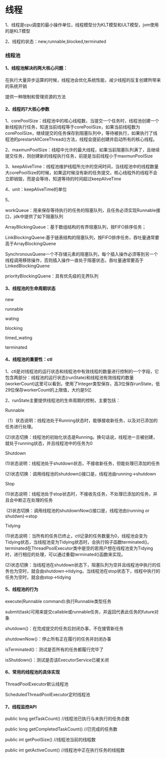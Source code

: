 # 线程

1、线程是cpu调度的最小操作单位，线程模型分为KLT模型和ULT模型，jvm使用的是KLT模型

2、线程的状态：new,runnable,blocked,terminated

### 线程池

#### 1、线程池解决的两大核心问题：

在执行大量异步运算的时候，线程池会优化系统性能，减少线程的反复创建所带来的系统开销

提供一种限制和管理资源的方法

#### 2、线程的7大核心参数

1、corePoolSize：线程池中的核心线程数，当提交一个任务时，线程池创建一个新线程执行任务，知道当前线程等于corePoolSize，如果当前线程数为corePoolSize，继续提交的任务保存到阻塞队列中，等待被执行，如果执行了线程池的prestartAllCoreThread()方法，线程会提前创建并启动所有的核心线程。

2、maxmunPoolSize：线程中允许的最大线程，如果当前阻塞队列满了，且继续提交任务，则创建新的线程执行任务，前提是当前线程小于maxmunPoolSize

3、keepAliveTime：线程池维护线程所允许的空闲时间，当线程池中的线程数量大corePoolSize的时候，如果这时候没有新的任务提交，核心线程外的线程不会立即销毁，而是会等待，知道等待的时间超过keepAliveTime

4、unit：keepAliveTime的单位

5、

workQueue：用来保存等待执行的任务的阻塞队列，且任务必须实现Runnable接口，jdk中提供了如下阻塞队列

ArrayBlickingQueue：基于数组结构的有界阻塞队列，按FIFO排序任务；

LinkBlockingQuene:基于链表结构的阻塞队列，按FIFO排序任务，吞吐量通常要高于ArrayBlockingQuene

SynchronousQuene一个不存储元素的阻塞队列，每个插入操作必须等到另一个线程调用移除操作，否则插入操作一直处于阻塞状态，吞吐量通常要高于LinkedBlockingQuene

priorityBlockingQuene：具有优先级的无界队列

#### 3、线程池的生命周期状态

new

runnable

wating

blocking

timed_wating

terminated

#### 4、线程池的重要性：ctl

1、ctl是对线程池的运行状态和线程池中有效线程的数量进行控制的一个字段，它包含两部分：线程池的运行状态(runState)和线程池有效线程的数量(workerCount)这里可以看到，使用了Integer类型保存，高3位保存runState，低29位保存workerCount的上限值，大约是5亿

2、runState主要提供线程池的生命周期的控制，主要包括：

Runnable

​	（1）状态说明：线程池处于Running状态时，能够接收新任务，以及对已添加的任务进行处理。

​	(2)状态切换：线程池的初始化状态是Running。换句话说，线程池一旦被创建，就处于running状态，并且线程池中的任务为0

Shutdown

​	(1)状态说明：线程池处于shutdown状态，不接收新任务，但能处理已添加的任务

​	(2)状态切换：调用线程池的shutdown()接口是，线程池由running->shutdown

Stop

​	(1)状态说明：线程池处于stop状态时，不接收先任务，不处理已添加的任务，并且会中断正在处理的任务

​	(2)状态切换：调用线程池的shutdownNow()接口是，线程池由(running or shutdwn)->stop

Tidying

​	(1)状态说明：当所有的任务已终止，ctl记录的任务数量为0，线程池会变为Tidying状态，当线程池变为Tidying状态时，会执行钩子函数terminated()。terminated在ThreadPoolExecutor类中是空的若用户想在线程池变为Tidying时，进行相应的处理，可以通过重载terminated()函数来实现。

​	(2)状态切换：当线程池在shutdown状态下，阻塞队列为空并且线程池中执行的任务也为空时，就会由shutdown->tidying。当线程池在stop状态下，线程中执行的任务为空时，就会由stop->tidying

#### 5、线程池的行为

execute(Runnable command):执行Runnable类型任务

submit(task)可用来提交callable或runnable任务，并返回代表此任务的future对象

shutdown()：在完成提交的任务后封闭办事，不在接管新任务

shutdownNow()：停止所有正在履行的任务并封闭办事

isTerminated()：测试是否所有的任务都履行完毕了

isShutdown()：测试是否该ExecutorService已被关闭

#### 6、常用的线程池的具体实现

ThreadPoolExecutor默认线程池

ScheduledThreadPoolExecutor定时线程池

#### 7、线程监控API

public long getTaskCount() //线程池已执行与未执行的任务总数

public long getCompletedTaskCount() //已完成的任务数

public int getPoolSize() //线程池当前的线程数

public int getActiveCount() //线程池中正在执行任务的线程数



